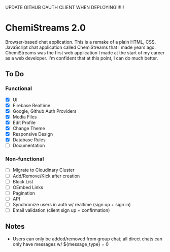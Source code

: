 UPDATE GITHUB OAUTH CLIENT WHEN DEPLOYING!!!!!!

# ChemiStreams 2.0
Browser-based chat application. This is a remake of a plain HTML, CSS, JavaScript chat application called ChemiStreams that I made years ago. ChemiStreams was the first web application I made at the start of my career as a web developer. I'm confident that at this point, I can do much better.

## To Do

### Functional
- [x] UI
- [x] Firebase Realtime
- [x] Google, Github Auth Providers
- [x] Media Files
- [x] Edit Profile
- [x] Change Theme
- [x] Responsive Design
- [x] Database Rules
- [ ] Documentation

### Non-functional
- [ ] Migrate to Cloudinary Cluster
- [ ] Add/Remove/Kick after creation
- [ ] Block List
- [ ] OEmbed Links
- [ ] Pagination
- [ ] API
- [ ] Synchronize users in auth w/ realtime (sign up + sign in)
- [ ] Email validation (client sign up + confirmation)

## Notes
- Users can only be added/removed from group chat; all direct chats can only have messages w/ ${message_type} = 0
